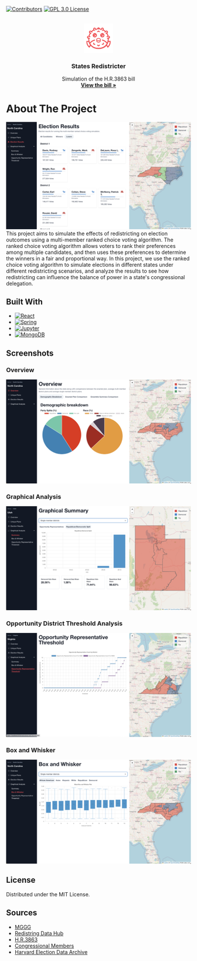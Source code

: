 [![Contributors][contributors-shield]][contributors-url]
[![GPL 3.0 License][license-shield]][license-url]

<!-- PROJECT LOGO -->
<br />
<div align="center">
    <img src="assets/logo.png" alt="Logo" width="80" height="80">

  <h3 align="center">States Redistricter</h3>

  <p align="center">
	Simulation of the H.R.3863 bill
    <br />
    <a href="https://www.congress.gov/bill/117th-congress/house-bill/3863"><strong>View the bill »</strong></a>
  </p>
</div>

# About The Project

<!-- Put image of webpage in assets folder -->

![webpage](assets/webpage.png)
This project aims to simulate the effects of redistricting on election outcomes using a multi-member ranked choice voting algorithm. The ranked choice voting algorithm allows voters to rank their preferences among multiple candidates, and then uses these preferences to determine the winners in a fair and proportional way. In this project, we use the ranked choice voting algorithm to simulate elections in different states under different redistricting scenarios, and analyze the results to see how redistricting can influence the balance of power in a state's congressional delegation.

## Built With

- [![React][react.js]][react-url]
- [![Spring][spring]][spring-url]
- [![Jupyter][jupyter]][jupyter-url]
- [![MongoDB][mongodb]][mongodb-url]

## Screenshots

### Overview

![overview](assets/overview.png)

### Graphical Analysis

![graph](assets/graph.png)

### Opportunity District Threshold Analysis

![threshold](assets/threshold.png)

### Box and Whisker

![boxplot](assets/boxplot.png)

## License

Distributed under the MIT License.

<!-- CONTACT -->

## Sources

- [MGGG](https://mggg.org/)
- [Redistring Data Hub](https://redistrictingdatahub.org)
- [H.R.3863](https://www.congress.gov/bill/117th-congress/house-bill/3863)
- [Congressional Members](https://www.congress.gov/members)
- [Harvard Election Data Archive](https://dataverse.harvard.edu/dataverse/medsl)

[contributors-shield]: https://img.shields.io/github/contributors/nimatullo/416.svg?style=for-the-badge
[contributors-url]: https://github.com/nimatullo/416/graphs/contributors
[license-shield]: https://img.shields.io/github/license/nimatullo/416.svg?style=for-the-badge
[license-url]: https://github.com/nimatullo/416/blob/master/LICENSE.txt
[react.js]: https://img.shields.io/badge/React-20232A?style=for-the-badge&logo=react&logoColor=61DAFB
[react-url]: https://reactjs.org/
[spring]: https://img.shields.io/badge/Spring-6DB33F?style=for-the-badge&logo=spring&logoColor=white
[spring-url]: https://spring.io/
[jupyter]: https://img.shields.io/badge/Jupyter-F37626?style=for-the-badge&logo=Jupyter&logoColor=white
[jupyter-url]: https://jupyter.org/
[mongodb]: https://img.shields.io/badge/MongoDB-4EA94B?style=for-the-badge&logo=MongoDB&logoColor=white
[mongodb-url]: https://www.mongodb.com/
